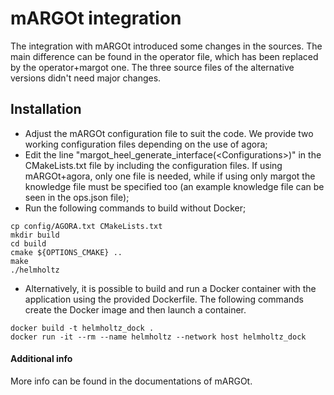 # mARGOt integration

The integration with mARGOt introduced some changes in the sources. The main difference can be found in the operator file, which has been replaced by the operator+margot one.
The three source files of the alternative versions didn't need major changes.

## Installation

* Adjust the mARGOt configuration file to suit the code. We provide two working configuration files depending on the use of agora;
* Edit the line "margot_heel_generate_interface(\<Configurations\>)" in the CMakeLists.txt file by including the configuration files. If using mARGOt+agora, only one file is needed, while if using only margot the knowledge file must be specified too (an example knowledge file can be seen in the ops.json file);
* Run the following commands to build without Docker;

```
cp config/AGORA.txt CMakeLists.txt
mkdir build
cd build
cmake ${OPTIONS_CMAKE} ..
make
./helmholtz
```

* Alternatively, it is possible to build and run a Docker container with the application using the provided Dockerfile. The following commands create the Docker image and then launch a container.

```
docker build -t helmholtz_dock .
docker run -it --rm --name helmholtz --network host helmholtz_dock
```

#### Additional info

More info can be found in the documentations of mARGOt.
